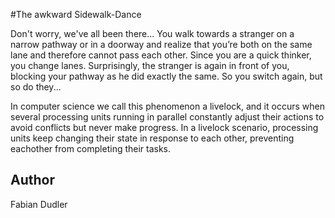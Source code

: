 #The awkward Sidewalk-Dance

Don't worry, we've all been there... You walk towards a stranger on a narrow pathway or in a doorway and realize that you’re both on the same lane and therefore cannot pass each other. Since you are a quick thinker, you change lanes. Surprisingly, the stranger is again in front of you, blocking your pathway as he did exactly the same. So you switch again, but so do they...

In computer science we call this phenomenon a livelock, and it occurs when several processing units running in parallel constantly adjust their actions to avoid conflicts but never make progress. In a livelock scenario, processing units keep changing their state in response to each other, preventing eachother from completing their tasks.

## Author 
Fabian Dudler

